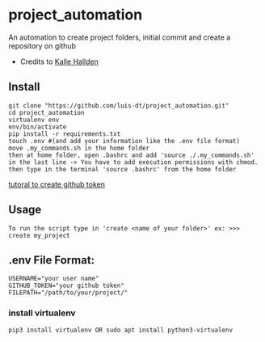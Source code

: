 # project_automation
An automation to create project folders, initial commit and create a repository on github

- Credits to [Kalle Hallden](https://www.youtube.com/c/KalleHallden)

## Install 
~~~
git clone "https://github.com/luis-dt/project_automation.git"
cd project_automation
virtualenv env
env/bin/activate
pip install -r requirements.txt
touch .env #(and add your information like the .env file format)
move .my_commands.sh in the home folder
then at home folder, open .bashrc and add 'source ./.my_commands.sh' in the last line -> You have to add execution permissions with chmod.
then type in the terminal 'source .bashrc' from the home folder
~~~
[tutoral to create github token](https://docs.github.com/es/free-pro-team@latest/github/authenticating-to-github/creating-a-personal-access-token)
## Usage
~~~
To run the script type in 'create <name of your folder>' ex: >>> create my_project
~~~
## .env File Format:
~~~
USERNAME="your user name"
GITHUB_TOKEN="your github token"
FILEPATH="/path/to/your/project/"
~~~

### install virtualenv
~~~
pip3 install virtualenv OR sudo apt install python3-virtualenv
~~~
